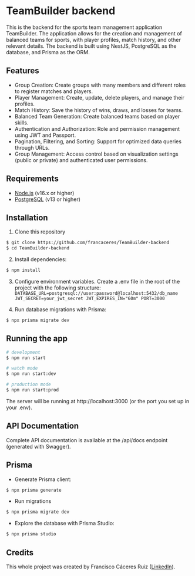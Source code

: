 # TeamBuilder backend

This is the backend for the sports team management application TeamBuilder. The application allows for the creation and management of balanced teams for sports, with player profiles, match history, and other relevant details. The backend is built using NestJS, PostgreSQL as the database, and Prisma as the ORM.

## Features

- Group Creation: Create groups with many members and different roles to register matches and players.
- Player Management: Create, update, delete players, and manage their profiles.
- Match History: Save the history of wins, draws, and losses for teams.
- Balanced Team Generation: Create balanced teams based on player skills.
- Authentication and Authorization: Role and permission management using JWT and Passport.
- Pagination, Filtering, and Sorting: Support for optimized data queries through URLs.
- Group Management: Access control based on visualization settings (public or private) and authenticated user permissions.

## Requirements

- [Node.js](https://nodejs.org/) (v16.x or higher)
- [PostgreSQL](https://www.postgresql.org/) (v13 or higher)

## Installation

1. Clone this repository

```bash
$ git clone https://github.com/francaceres/TeamBuilder-backend
$ cd TeamBuilder-backend
```

2. Install dependencies:

```bash
$ npm install
```

3. Configure environment variables. Create a .env file in the root of the project with the following structure:
   `DATABASE_URL=postgresql://user:password@localhost:5432/db_name
JWT_SECRET=your_jwt_secret
JWT_EXPIRES_IN="60m"
PORT=3000`

4. Run database migrations with Prisma:

```bash
$ npx prisma migrate dev
```

## Running the app

```bash
# development
$ npm run start

# watch mode
$ npm run start:dev

# production mode
$ npm run start:prod
```

The server will be running at http://localhost:3000 (or the port you set up in your .env).

## API Documentation

Complete API documentation is available at the /api/docs endpoint (generated with Swagger).

## Prisma

- Generate Prisma client:

```bash
$ npx prisma generate
```

- Run migrations

```bash
$ npx prisma migrate dev
```

- Explore the database with Prisma Studio:

```bash
$ npx prisma studio
```

## Credits

This whole project was created by Francisco Cáceres Ruiz ([LinkedIn](https://www.linkedin.com/in/francisco-caceres-ruiz/)).
